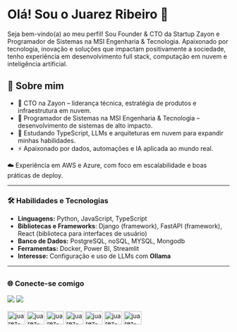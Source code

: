 # Olá! Sou o Juarez Ribeiro 👋
Seja bem-vindo(a) ao meu perfil! Sou Founder & CTO da Startup Zayon e Programador de Sistemas na MSI Engenharia & Tecnologia.
Apaixonado por tecnologia, inovação e soluções que impactam positivamente a sociedade, tenho experiência em desenvolvimento full stack, computação em nuvem e inteligência artificial.

## 🚀 Sobre mim
- 💼 CTO na Zayon – liderança técnica, estratégia de produtos e infraestrutura em nuvem.
- 🔭 Programador de Sistemas na MSI Engenharia & Tecnologia – desenvolvimento de sistemas de alto impacto.
- 🌱 Estudando TypeScript, LLMs e arquiteturas em nuvem para expandir minhas habilidades.
- ⚡ Apaixonado por dados, automações e IA aplicada ao mundo real.

☁️ Experiência em AWS e Azure, com foco em escalabilidade e boas práticas de deploy.

---

### 🛠 Habilidades e Tecnologias
- **Linguagens:** Python, JavaScript, TypeScript
- **Bibliotecas e Frameworks**: Django (framework), FastAPI (framework), React (biblioteca para interfaces de usuário)
- **Banco de Dados:** PostgreSQL, noSQL, MYSQL, Mongodb
- **Ferramentas:** Docker, Power BI, Streamlit
- **Interesse:** Configuração e uso de LLMs com **Ollama**

---

##
### 🌐 Conecte-se comigo
<div>
  <a href="https://www.linkedin.com/in/juarez-ribeiro" target="_blank"><img src="https://img.shields.io/badge/LinkedIn-0077B5?style=for-the-badge&logo=linkedin&logoColor=white" target="_blank"></a>
  <a href="https://www.instagram.com/juarez_ribeiro/" target="_blank"><img src="https://img.shields.io/badge/Instagram-E4405F?style=for-the-badge&logo=instagram&logoColor=white" target="_blank"></a>
</div>

<div style="display: inline_block"><br>
  <img align="center" alt="juarez-python" height="30" width="40" src="https://cdn.jsdelivr.net/gh/devicons/devicon@latest/icons/python/python-original.svg" />
  <img align="center" alt="juarez-python" height="30" width="40" src="https://cdn.jsdelivr.net/gh/devicons/devicon@latest/icons/django/django-plain.svg" />
  <img align="center" alt="juarez-python" height="30" width="40" src="https://cdn.jsdelivr.net/gh/devicons/devicon@latest/icons/djangorest/djangorest-original.svg" />
  <img align="center" alt="juarez-js" height="30" width="40" src="https://cdn.jsdelivr.net/gh/devicons/devicon@latest/icons/javascript/javascript-original.svg"/>
  <img align="center" alt="juarez-ts" height="30" width="40" src="https://cdn.jsdelivr.net/gh/devicons/devicon@latest/icons/typescript/typescript-original.svg" />
  <img align="center" alt="juarez-ts" height="30" width="40" src="https://cdn.jsdelivr.net/gh/devicons/devicon@latest/icons/docker/docker-original.svg" />
  <img align="center" alt="juarez-ts" height="30" width="40" src="https://cdn.jsdelivr.net/gh/devicons/devicon@latest/icons/dynamodb/dynamodb-original.svg"/>
</div>
